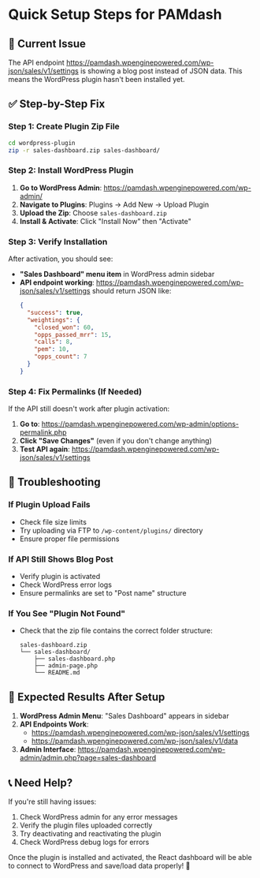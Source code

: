 # Quick Setup Steps for PAMdash

## 🚨 Current Issue
The API endpoint https://pamdash.wpenginepowered.com/wp-json/sales/v1/settings is showing a blog post instead of JSON data. This means the WordPress plugin hasn't been installed yet.

## ✅ Step-by-Step Fix

### Step 1: Create Plugin Zip File
```bash
cd wordpress-plugin
zip -r sales-dashboard.zip sales-dashboard/
```

### Step 2: Install WordPress Plugin
1. **Go to WordPress Admin**: https://pamdash.wpenginepowered.com/wp-admin/
2. **Navigate to Plugins**: Plugins → Add New → Upload Plugin
3. **Upload the Zip**: Choose `sales-dashboard.zip` 
4. **Install & Activate**: Click "Install Now" then "Activate"

### Step 3: Verify Installation
After activation, you should see:
- **"Sales Dashboard" menu item** in WordPress admin sidebar
- **API endpoint working**: https://pamdash.wpenginepowered.com/wp-json/sales/v1/settings should return JSON like:
  ```json
  {
    "success": true,
    "weightings": {
      "closed_won": 60,
      "opps_passed_mrr": 15,
      "calls": 8,
      "pem": 10,
      "opps_count": 7
    }
  }
  ```

### Step 4: Fix Permalinks (If Needed)
If the API still doesn't work after plugin activation:
1. **Go to**: https://pamdash.wpenginepowered.com/wp-admin/options-permalink.php
2. **Click "Save Changes"** (even if you don't change anything)
3. **Test API again**: https://pamdash.wpenginepowered.com/wp-json/sales/v1/settings

## 🔧 Troubleshooting

### If Plugin Upload Fails
- Check file size limits
- Try uploading via FTP to `/wp-content/plugins/` directory
- Ensure proper file permissions

### If API Still Shows Blog Post
- Verify plugin is activated
- Check WordPress error logs
- Ensure permalinks are set to "Post name" structure

### If You See "Plugin Not Found"
- Check that the zip file contains the correct folder structure:
  ```
  sales-dashboard.zip
  └── sales-dashboard/
      ├── sales-dashboard.php
      ├── admin-page.php
      └── README.md
  ```

## 🎯 Expected Results After Setup

1. **WordPress Admin Menu**: "Sales Dashboard" appears in sidebar
2. **API Endpoints Work**: 
   - https://pamdash.wpenginepowered.com/wp-json/sales/v1/settings
   - https://pamdash.wpenginepowered.com/wp-json/sales/v1/data
3. **Admin Interface**: https://pamdash.wpenginepowered.com/wp-admin/admin.php?page=sales-dashboard

## 📞 Need Help?
If you're still having issues:
1. Check WordPress admin for any error messages
2. Verify the plugin files uploaded correctly
3. Try deactivating and reactivating the plugin
4. Check WordPress debug logs for errors

Once the plugin is installed and activated, the React dashboard will be able to connect to WordPress and save/load data properly! 🚀
